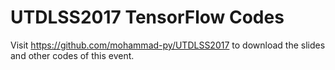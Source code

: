 # UTDLSS2017 TensorFlow Codes
Visit https://github.com/mohammad-py/UTDLSS2017 to download the slides and other codes of this event.
